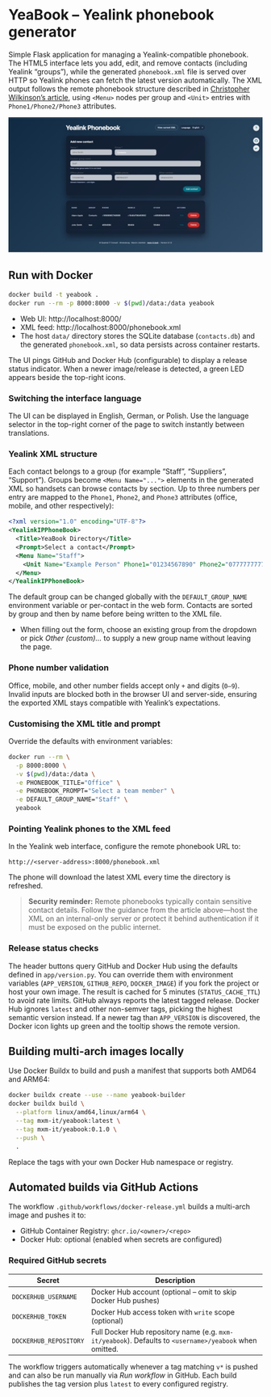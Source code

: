 # YeaBook – Yealink phonebook generator

Simple Flask application for managing a Yealink-compatible phonebook. The HTML5 interface lets you add, edit, and remove contacts (including Yealink “groups”), while the generated `phonebook.xml` file is served over HTTP so Yealink phones can fetch the latest version automatically. The XML output follows the remote phonebook structure described in [Christopher Wilkinson’s article](https://christopherwilkinson.co.uk/2025/yealink-telephone-xml-remote-phonebook-hosting/), using `<Menu>` nodes per group and `<Unit>` entries with `Phone1/Phone2/Phone3` attributes.

![YeaBook](image.png)

## Run with Docker

```bash
docker build -t yeabook .
docker run --rm -p 8000:8000 -v $(pwd)/data:/data yeabook
```

- Web UI: http://localhost:8000/
- XML feed: http://localhost:8000/phonebook.xml
- The host `data/` directory stores the SQLite database (`contacts.db`) and the generated `phonebook.xml`, so data persists across container restarts.

The UI pings GitHub and Docker Hub (configurable) to display a release status indicator. When a newer image/release is detected, a green LED appears beside the top-right icons.

### Switching the interface language

The UI can be displayed in English, German, or Polish. Use the language selector in the top-right corner of the page to switch instantly between translations.

### Yealink XML structure

Each contact belongs to a group (for example “Staff”, “Suppliers”, “Support”). Groups become `<Menu Name="...">` elements in the generated XML so handsets can browse contacts by section. Up to three numbers per entry are mapped to the `Phone1`, `Phone2`, and `Phone3` attributes (office, mobile, and other respectively):

```xml
<?xml version="1.0" encoding="UTF-8"?>
<YealinkIPPhoneBook>
  <Title>YeaBook Directory</Title>
  <Prompt>Select a contact</Prompt>
  <Menu Name="Staff">
    <Unit Name="Example Person" Phone1="01234567890" Phone2="07777777777" Phone3="" default_photo="Resource:"/>
  </Menu>
</YealinkIPPhoneBook>
```

The default group can be changed globally with the `DEFAULT_GROUP_NAME` environment variable or per-contact in the web form. Contacts are sorted by group and then by name before being written to the XML file.

- When filling out the form, choose an existing group from the dropdown or pick *Other (custom)…* to supply a new group name without leaving the page.

### Phone number validation

Office, mobile, and other number fields accept only `+` and digits (`0–9`). Invalid inputs are blocked both in the browser UI and server-side, ensuring the exported XML stays compatible with Yealink’s expectations.

### Customising the XML title and prompt

Override the defaults with environment variables:

```bash
docker run --rm \
  -p 8000:8000 \
  -v $(pwd)/data:/data \
  -e PHONEBOOK_TITLE="Office" \
  -e PHONEBOOK_PROMPT="Select a team member" \
  -e DEFAULT_GROUP_NAME="Staff" \
  yeabook
```

### Pointing Yealink phones to the XML feed

In the Yealink web interface, configure the remote phonebook URL to:

```
http://<server-address>:8000/phonebook.xml
```

The phone will download the latest XML every time the directory is refreshed.

> **Security reminder:** Remote phonebooks typically contain sensitive contact details. Follow the guidance from the article above—host the XML on an internal-only server or protect it behind authentication if it must be exposed on the public internet.

### Release status checks

The header buttons query GitHub and Docker Hub using the defaults defined in `app/version.py`. You can override them with environment variables (`APP_VERSION`, `GITHUB_REPO`, `DOCKER_IMAGE`) if you fork the project or host your own image. The result is cached for 5 minutes (`STATUS_CACHE_TTL`) to avoid rate limits. GitHub always reports the latest tagged release. Docker Hub ignores `latest` and other non-semver tags, picking the highest semantic version instead. If a newer tag than `APP_VERSION` is discovered, the Docker icon lights up green and the tooltip shows the remote version.

## Building multi-arch images locally

Use Docker Buildx to build and push a manifest that supports both AMD64 and ARM64:

```bash
docker buildx create --use --name yeabook-builder
docker buildx build \
  --platform linux/amd64,linux/arm64 \
  --tag mxm-it/yeabook:latest \
  --tag mxm-it/yeabook:0.1.0 \
  --push \
  .
```

Replace the tags with your own Docker Hub namespace or registry.

## Automated builds via GitHub Actions

The workflow `.github/workflows/docker-release.yml` builds a multi-arch image and pushes it to:

- GitHub Container Registry: `ghcr.io/<owner>/<repo>`
- Docker Hub: optional (enabled when secrets are configured)

### Required GitHub secrets

| Secret | Description |
| ------ | ----------- |
| `DOCKERHUB_USERNAME` | Docker Hub account (optional – omit to skip Docker Hub pushes) |
| `DOCKERHUB_TOKEN` | Docker Hub access token with `write` scope (optional) |
| `DOCKERHUB_REPOSITORY` | Full Docker Hub repository name (e.g. `mxm-it/yeabook`). Defaults to `<username>/yeabook` when omitted. |

The workflow triggers automatically whenever a tag matching `v*` is pushed and can also be run manually via *Run workflow* in GitHub. Each build publishes the tag version plus `latest` to every configured registry.
